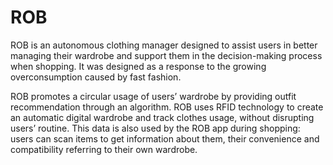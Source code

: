 # ROB

ROB is an autonomous clothing manager designed to assist users in better managing their wardrobe and support them in the decision-making process when shopping. It was designed as a response to the growing overconsumption caused by fast fashion.

ROB promotes a circular usage of users’ wardrobe by providing outfit recommendation through an algorithm. ROB uses RFID technology to create an automatic digital wardrobe and track clothes usage, without disrupting users’ routine. This data is also used by the ROB app during shopping: users can scan items to get information about them, their convenience and compatibility referring to their own wardrobe.

